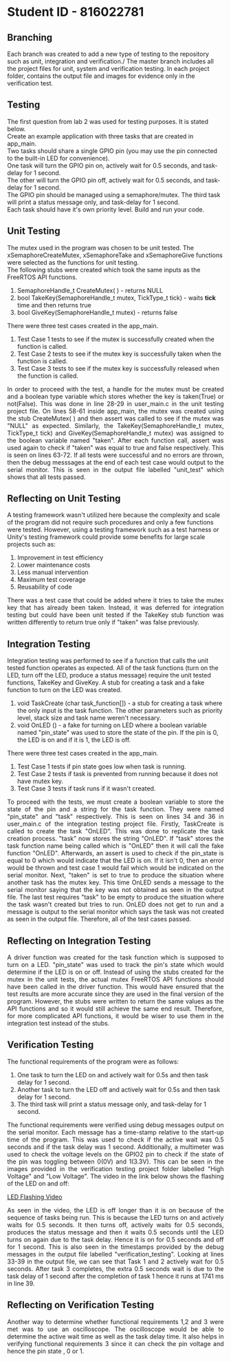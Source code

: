 # Student ID - 816022781 

## Branching 
Each branch was created to add a new type of testing to the repository such as unit, integration and verification./
The master branch includes all the project files for unit, system and verification testing. In each project folder, contains the output file and images for evidence only
in the verification test.

## Testing
The first question from lab 2 was used for testing purposes. It is stated below.\
Create an example application with three tasks that are created in app_main.\
Two tasks should share a single GPIO pin (you may use the pin connected to the built-in LED for convenience).\
One task will turn the GPIO pin on, actively wait for 0.5 seconds, and task-delay for 1 second.\
The other will turn the GPIO pin off, actively wait for 0.5 seconds, and task-delay for 1 second.\
The GPIO pin should be managed using a semaphore/mutex. The third task will print a status message only, and task-delay for 1 second.\
Each task should have it's own priority level. Build and run your code.

## Unit Testing

The mutex used in the program was chosen to be unit tested. The xSemaphoreCreateMutex, xSemaphoreTake and xSemaphoreGive functions were selected as the functions for unit testing.\
The following stubs were created which took the same inputs as the FreeRTOS API functions. 
1. SemaphoreHandle_t CreateMutex( ) - returns NULL
2. bool TakeKey(SemaphoreHandle_t mutex, TickType_t tick) - waits **tick** time and then returns true
3. bool GiveKey(SemaphoreHandle_t mutex) - returns false

There were three test cases created in the app_main. 
1. Test Case 1 tests to see if the mutex is successfully created when the function is called.
2. Test Case 2 tests to see if the mutex key is successfully taken when the function is called. 
3. Test Case 3 tests to see if the mutex key is successfully released when the function is called. 

<p align="justify"> In order to proceed with the test, a handle for the mutex must be created and a boolean type variable which stores whether the key is taken(True) or not(False).
This was done in line 28-29 in user_main.c in the unit testing project file. On lines 58-61 inside app_main, the mutex was created using the stub CreateMutex( ) and then assert was called
to see if the mutex was "NULL" as expected. Similarly, the TakeKey(SemaphoreHandle_t mutex, TickType_t tick) and GiveKey(SemaphoreHandle_t mutex) was assigned to the boolean
variable named "taken". After each function call, assert was used again to check if "taken" was equal to true and false respectively. This is seen on lines 63-72. If all
tests were successful and no errors are thrown, then the debug messsages at the end of each test case would output to the serial monitor.
This is seen in the output file labelled "unit_test" which shows that all tests passed. </p>

## Reflecting on Unit Testing

A testing framework wasn't utilized here because the complexity and scale of the program did not require such procedures and only a few functions were tested.
However, using a testing framework such as a test harness or Unity's testing framework could provide some benefits for large scale projects such as:
1. Improvement in test efficiency
2. Lower maintenance costs 
3. Less manual intervention
4. Maximum test coverage 
5. Reusability of code 

<p align="justify"> There was a test case that could be added where it tries to take the mutex key that has already been taken. Instead, it was deferred for integration testing but could have been
unit tested if the TakeKey stub function was written differently to return true only if "taken" was false previously. </p>

## Integration Testing 

Integration testing was performed to see if a function that calls the unit tested function operates as expected. All of the task functions (turn on the LED, 
turn off the LED, produce a status message) require the unit tested functions, TakeKey and GiveKey. A stub for creating a task and a fake function to turn on the LED 
was created. 
1. void TaskCreate (char task_function[]) - a stub for creating a task where the only input is the task function. The other parameters such as priority level, 
stack size and task name weren't necessary. 
2. void OnLED () - a fake for turning on LED where a boolean variable named "pin_state" was used to store the state of the pin. If the pin is 0, the LED is on and
if it is 1, the LED is off.

There were three test cases created in the app_main.
1. Test Case 1 tests if pin state goes low when task is running.
2. Test Case 2 tests if task is prevented from running because it does not have mutex key. 
3. Test Case 3 tests if task runs if it wasn't created.

<p align="justify"> To proceed with the tests, we must create a boolean variable to store the state of the pin and a string for the task function. They were named "pin_state" and "task" 
respectively. This is seen on lines 34 and 36 in user_main.c of the integration testing project file. Firstly, TaskCreate is called to create the task "OnLED". This was
done to replicate the task creation process. "task" now stores the string "OnLED". If "task" stores the task function name being called which is "OnLED" then it will
call the fake function "OnLED". Afterwards, an assert is used to check if the pin_state is equal to 0 which would indicate that the LED is on. If it isn't 0, then an error
would be thrown and test case 1 would fail which would be indicated on the serial monitor. Next, "taken" is set to true to produce the situation where another task has
the mutex key. This time OnLED sends a message to the serial monitor saying that the key was not obtained as seen in the output file. The last test requires "task" to be empty
to produce the situation where the task wasn't created but tries to run. OnLED does not get to run and a message is output to the serial monitor which says the task was not created
as seen in the output file. Therefore, all of the test cases passed. </p>


## Reflecting on Integration Testing

<p align="justify"> A driver function was created for the task function which is supposed to turn on a LED. "pin_state" was used to track the pin's state which would determine if the LED 
is on or off. Instead of using the stubs created for the mutex in the unit tests, the actual mutex FreeRTOS API functions should have been called in the driver function.
This would have ensured that the test results are more accurate since they are used in the final version of the program. However, the stubs were written to return the 
same values as the API functions and so it would still achieve the same end result. Therefore, for more complicated API functions, it would be wiser to use them in the
integration test instead of the stubs. </p>

## Verification Testing

The functional requirements of the program were as follows: 
1. One task to turn the LED on and actively wait for 0.5s and then task delay for 1 second.
2. Another task to turn the LED off and actively wait for 0.5s and then task delay for 1 second.
3. The third task will print a status message only, and task-delay for 1 second.

<p align="justify">The functional requirements were verified using debug messages output on the serial monitor. Each message has a time-stamp relative to the start-up time of the program.
This was used to check if the active wait was 0.5 seconds and if the task delay was 1 second. Additionally, a multimeter was used to check the voltage levels on the GPIO2 pin
to check if the state of the pin was toggling between 0(0V) and 1(3.3V). This can be seen in the images provided in the verification testing project folder labelled 
"High Voltage" and "Low Voltage". The video in the link below shows the flashing of the LED on and off: </p>

[LED Flashing Video](https://youtube.com/shorts/s09NqaZRLHs?feature=share)

<p align="justify">  As seen in the video, the LED is off longer than it is on because of the sequence of tasks being run. This is because the LED turns on and actively waits for 0.5 seconds. 
It then turns off, actively waits for 0.5 seconds, produces the status message and then it waits 0.5 seconds until the LED turns on again due to the task delay. 
Hence it is on for 0.5 seconds and off for 1 second. This is also seen in the timestamps provided by the debug messages in the output file labelled "verification_testing". 
Looking at lines 33-39 in the output file, we can see that Task 1 and 2 actively wait for 0.5 seconds. After task 3 completes, the extra 0.5 seconds wait is due to
the task delay of 1 second after the completion of task 1 hence it runs at 1741 ms in line 39. </p>

## Reflecting on Verification Testing

<p align="justify"> Another way to determine whether functional requirements 1,2 and 3 were met was to use an oscilloscope. The oscilloscope would be able to determine the active
wait time as well as the task delay time. It also helps in verifying functional requirements 3 since it can check the pin voltage and hence the pin state , 0 or 1.</p>








